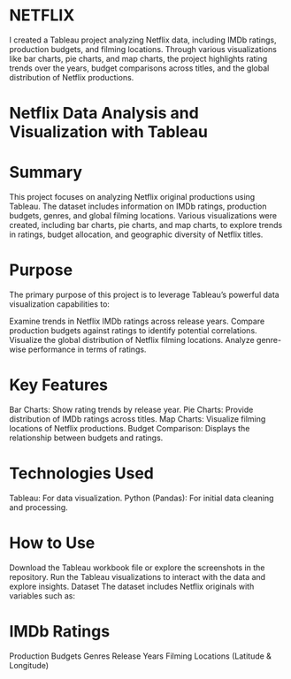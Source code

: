 # NETFLIX
I created a Tableau project analyzing Netflix data, including IMDb ratings, production budgets, and filming locations. Through various visualizations like bar charts, pie charts, and map charts, the project highlights rating trends over the years, budget comparisons across titles, and the global distribution of Netflix productions.

# Netflix Data Analysis and Visualization with Tableau
# Summary
This project focuses on analyzing Netflix original productions using Tableau. The dataset includes information on IMDb ratings, production budgets, genres, and global filming locations. Various visualizations were created, including bar charts, pie charts, and map charts, to explore trends in ratings, budget allocation, and geographic diversity of Netflix titles.

# Purpose
The primary purpose of this project is to leverage Tableau’s powerful data visualization capabilities to:

Examine trends in Netflix IMDb ratings across release years.
Compare production budgets against ratings to identify potential correlations.
Visualize the global distribution of Netflix filming locations.
Analyze genre-wise performance in terms of ratings.

# Key Features
Bar Charts: Show rating trends by release year.
Pie Charts: Provide distribution of IMDb ratings across titles.
Map Charts: Visualize filming locations of Netflix productions.
Budget Comparison: Displays the relationship between budgets and ratings.

# Technologies Used
Tableau: For data visualization.
Python (Pandas): For initial data cleaning and processing.

# How to Use
Download the Tableau workbook file or explore the screenshots in the repository.
Run the Tableau visualizations to interact with the data and explore insights.
Dataset
The dataset includes Netflix originals with variables such as:

# IMDb Ratings
Production Budgets
Genres
Release Years
Filming Locations (Latitude & Longitude)
